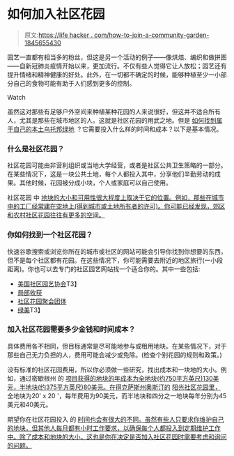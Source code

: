# 如何加入社区花园

> 原文:[https://life hacker . com/how-to-join-a-community-garden-1845655430](https://lifehacker.com/how-to-join-a-community-garden-1845655430)

园艺一直都有相当多的粉丝，但这是另一个活动的例子——像烘焙、编织和做拼图——自新冠肺炎疫情开始以来，更加流行。不仅有些人觉得它让人放松；园艺还有提升情绪和精神健康的好处。此外，在一切都不确定的时候，能够种植至少一小部分自己的食物可能有助于人们感到更多的控制。

Watch

虽然这对那些有足够户外空间来种植某种花园的人来说很好，但这并不适合所有人，尤其是那些在城市地区的人。这就是社区花园的用武之地。但是 [如何找到属于自己的本土乌托邦绿地](https://www.gardeningchannel.com/how-to-find-local-community-gardens/) ？它需要投入什么样的时间和成本？以下是基本情况。

### 什么是社区花园？

社区花园可能由非营利组织或当地大学经营，或者是社区公共卫生策略的一部分。在某些情况下，这是一块公共土地，每个人都投入其中，分享他们辛勤劳动的成果。其他时候，花园被分成小块，个人或家庭可以自己使用。

社区花园 中 [地块的大小和可用性很大程度上取决于它的位置。例如，那些在城市中的工厂经常建在空地上(得到城市或土地所有者的许可)。你可能已经发现，郊区和农村社区花园往往有更多的空间。](https://www.gardeningchannel.com/how-to-find-local-community-gardens/)

### 你如何找到一个社区花园？

快速谷歌搜索或浏览你所在的城市或社区的网站可能会引导你找到你想要的东西，但不是每个社区都有花园。在这些情况下，你可能需要去附近的地区旅行(一小段距离)。你也可以去专门的社区园艺网站找一个适合你的。其中一些包括:

*   [美国社区园艺协会](http://communitygarden.org/)T3】
*   [局部收获](http://www.localharvest.org/)
*   [社区花园聚会团体](http://commgardens.meetup.com/)
*   [绿美](https://greenamerica.org/climate-victory-gardens?utm_source=google&utm_medium=cpc&gclid=CjwKCAiA17P9BRB2EiwAMvwNyHl0obKEyAQ9LaoodK77FNyUejfOy7gHhk3_MYUVWUkrARBB3q2D9RoCieUQAvD_BwE)T3】

### 加入社区花园需要多少金钱和时间成本？

具体费用各不相同，但目标通常是尽可能地参与或租用地块。在某些情况下，对于那些自己无力负担的人，费用可能会减少或免除。(检查个别花园的规则和政策。)

没有标准的社区花园费用，所以你必须做一些研究，找出成本和一块地的大小。例如，通过密歇根州 的 [项目获得的地块的年成本为全地块(约750平方英尺)130美元，半地块(约375平方英尺)80美元。在得克萨斯州奥斯汀的](http://www.projectgrowgardens.org/community-gardens/plot-types) [阳光社区花园里，](http://www.sunshinecommunitygardens.org/index.php?p=contact_info/plot_info) 全地块为20' x 20 '，每年费用为90美元，而半地块和四分之一地块每年分别为45美元和40美元。

期望你在社区花园投入 的 [时间也会有很大的不同。虽然有些人只要求你维护自己的地块，但其他人每月都有小时工作要求，以确保每个人都投入到定期维护工作中。除了成本和地块的大小，这也是你在决定是否加入社区花园时需要考虑和询问的问题。](http://dcrefined.com/city-living/everything-you-need-to-know-about-getting-involved-at-your-community-garden)